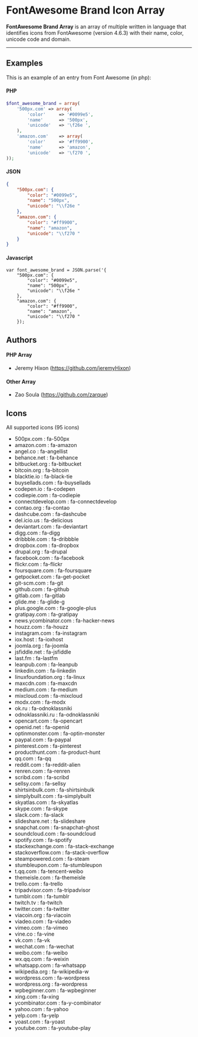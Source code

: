 FontAwesome Brand Icon Array
===================


**FontAwesome Brand Array** is an array of multiple written in language that identifies icons from FontAwesome (version 4.6.3) with their name, color, unicode code and domain.

----------


Examples
-------------

This is an example of an entry from Font Awesome (in php):

#### PHP
```php
$font_awesome_brand = array(
	'500px.com'	=> array(
		'color'		=> '#0099e5',
		'name'		=> '500px',
		'unicode'	=> '\f26e ',
	),
	'amazon.com'	=> array(
		'color'		=> '#ff9900',
		'name'		=> 'amazon',
		'unicode'	=> '\f270 ',
));
```
#### JSON
```json
{
    "500px.com": {
        "color": "#0099e5",
        "name": "500px",
        "unicode": "\\f26e "
    },
    "amazon.com": {
        "color": "#ff9900",
        "name": "amazon",
        "unicode": "\\f270 "
    }
}

```

#### Javascript
```
var font_awesome_brand = JSON.parse('{
    "500px.com": {
        "color": "#0099e5",
        "name": "500px",
        "unicode": "\\f26e "
    },
    "amazon.com": {
        "color": "#ff9900",
        "name": "amazon",
        "unicode": "\\f270 "
    });
```
Authors
-------------

#### PHP Array

 - Jeremy Hixon (https://github.com/jeremyHixon) 
 
#### Other Array

 - Zao Soula (https://github.com/zarque)

Icons
-------------

All supported icons (95 icons)

- 500px.com : fa-500px
- amazon.com : fa-amazon
- angel.co : fa-angellist
- behance.net : fa-behance
- bitbucket.org : fa-bitbucket
- bitcoin.org : fa-bitcoin
- blacktie.io : fa-black-tie
- buysellads.com : fa-buysellads
- codepen.io : fa-codepen
- codiepie.com : fa-codiepie
- connectdevelop.com : fa-connectdevelop
- contao.org : fa-contao
- dashcube.com : fa-dashcube
- del.icio.us : fa-delicious
- deviantart.com : fa-deviantart
- digg.com : fa-digg
- dribbble.com : fa-dribbble
- dropbox.com : fa-dropbox
- drupal.org : fa-drupal
- facebook.com : fa-facebook
- flickr.com : fa-flickr
- foursquare.com : fa-foursquare
- getpocket.com : fa-get-pocket
- git-scm.com : fa-git
- github.com : fa-github
- gitlab.com : fa-gitlab
- glide.me : fa-glide-g
- plus.google.com : fa-google-plus
- gratipay.com : fa-gratipay
- news.ycombinator.com : fa-hacker-news
- houzz.com : fa-houzz
- instagram.com : fa-instagram
- iox.host : fa-ioxhost
- joomla.org : fa-joomla
- jsfiddle.net : fa-jsfiddle
- last.fm : fa-lastfm
- leanpub.com : fa-leanpub
- linkedin.com : fa-linkedin
- linuxfoundation.org : fa-linux
- maxcdn.com : fa-maxcdn
- medium.com : fa-medium
- mixcloud.com : fa-mixcloud
- modx.com : fa-modx
- ok.ru : fa-odnoklassniki
- odnoklassniki.ru : fa-odnoklassniki
- opencart.com : fa-opencart
- openid.net : fa-openid
- optinmonster.com : fa-optin-monster
- paypal.com : fa-paypal
- pinterest.com : fa-pinterest
- producthunt.com : fa-product-hunt
- qq.com : fa-qq
- reddit.com : fa-reddit-alien
- renren.com : fa-renren
- scribd.com : fa-scribd
- sellsy.com : fa-sellsy
- shirtsinbulk.com : fa-shirtsinbulk
- simplybuilt.com : fa-simplybuilt
- skyatlas.com : fa-skyatlas
- skype.com : fa-skype
- slack.com : fa-slack
- slideshare.net : fa-slideshare
- snapchat.com : fa-snapchat-ghost
- soundcloud.com : fa-soundcloud
- spotify.com : fa-spotify
- stackexchange.com : fa-stack-exchange
- stackoverflow.com : fa-stack-overflow
- steampowered.com : fa-steam
- stumbleupon.com : fa-stumbleupon
- t.qq.com : fa-tencent-weibo
- themeisle.com : fa-themeisle
- trello.com : fa-trello
- tripadvisor.com : fa-tripadvisor
- tumblr.com : fa-tumblr
- twitch.tv : fa-twitch
- twitter.com : fa-twitter
- viacoin.org : fa-viacoin
- viadeo.com : fa-viadeo
- vimeo.com : fa-vimeo
- vine.co : fa-vine
- vk.com : fa-vk
- wechat.com : fa-wechat
- weibo.com : fa-weibo
- wx.qq.com : fa-weixin
- whatsapp.com : fa-whatsapp
- wikipedia.org : fa-wikipedia-w
- wordpress.com : fa-wordpress
- wordpress.org : fa-wordpress
- wpbeginner.com : fa-wpbeginner
- xing.com : fa-xing
- ycombinator.com : fa-y-combinator
- yahoo.com : fa-yahoo
- yelp.com : fa-yelp
- yoast.com : fa-yoast
- youtube.com : fa-youtube-play
